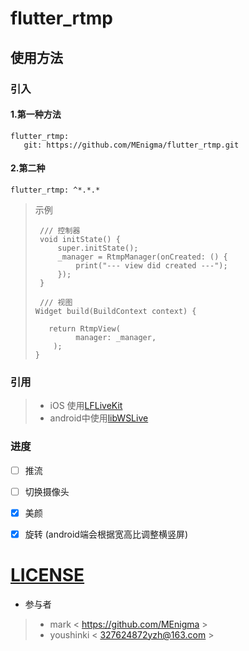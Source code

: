 # flutter_rtmp



## 使用方法
### 引入
#### 1.第一种方法
    flutter_rtmp:
       git: https://github.com/MEnigma/flutter_rtmp.git

#### 2.第二种
    flutter_rtmp: ^*.*.*


>示例
>   ```
>    /// 控制器
>    void initState() {
>        super.initState();
>        _manager = RtmpManager(onCreated: () {
>            print("--- view did created ---");
>        });
>    }
>
>    /// 视图
>   Widget build(BuildContext context) {
>
>      return RtmpView(
>            manager: _manager,
>       );
>   }
>   ```
    
### 引用

>*   iOS 使用[LFLiveKit](https://github.com/LaiFengiOS/LFLiveKit)
>*   android中使用[libWSLive](https://github.com/geeklx/myapplication2018/tree/master/p004_livedemo)

### 进度

* [ ] 推流
* [ ] 切换摄像头
* [x] 美颜
* [x] 旋转 (android端会根据宽高比调整横竖屏)


# [LICENSE](https://github.com/MEnigma/flutter_rtmp/blob/master/LICENSE)

* 参与者
>* mark < https://github.com/MEnigma >
>* youshinki < 327624872yzh@163.com >